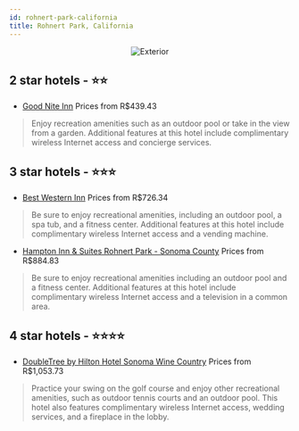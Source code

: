```yaml
---
id: rohnert-park-california
title: Rohnert Park, California
---
```


<center><img src="https://i.travelapi.com/hotels/1000000/30000/23800/23750/dc3f6722_z.jpg" alt="Exterior" /></center>


##  2 star hotels - ⭐️⭐️

-    [Good Nite Inn](https://us.hurb.com/hotels/rohnert-park/good-nite-inn-JNP-JP185137?cmp=18055) Prices from R$439.43
   > Enjoy recreation amenities such as an outdoor pool or take in the view from a garden. Additional features at this hotel include complimentary wireless Internet access and concierge services.

##  3 star hotels - ⭐️⭐️⭐️

-    [Best Western Inn](https://us.hurb.com/hotels/rohnert-park/best-western-inn-JNP-JP084664?cmp=18055) Prices from R$726.34
   > Be sure to enjoy recreational amenities, including an outdoor pool, a spa tub, and a fitness center. Additional features at this hotel include complimentary wireless Internet access and a vending machine.
-    [Hampton Inn & Suites Rohnert Park - Sonoma County](https://us.hurb.com/hotels/rohnert-park/hampton-inn-suites-rohnert-park-sonoma-county-JNP-JP154747?cmp=18055) Prices from R$884.83
   > Be sure to enjoy recreational amenities including an outdoor pool and a fitness center. Additional features at this hotel include complimentary wireless Internet access and a television in a common area.

##  4 star hotels - ⭐️⭐️⭐️⭐️

-    [DoubleTree by Hilton Hotel Sonoma Wine Country](https://us.hurb.com/hotels/rohnert-park/doubletree-by-hilton-hotel-sonoma-wine-country-JNP-JP300259?cmp=18055) Prices from R$1,053.73
   > Practice your swing on the golf course and enjoy other recreational amenities, such as outdoor tennis courts and an outdoor pool. This hotel also features complimentary wireless Internet access, wedding services, and a fireplace in the lobby.

